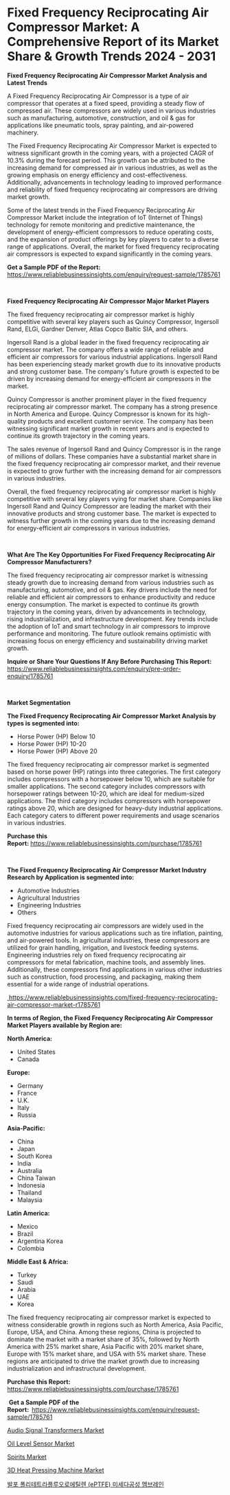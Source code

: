 <p><h1>Fixed Frequency Reciprocating Air Compressor Market: A Comprehensive Report of its Market Share & Growth Trends 2024 - 2031</h1></p><p><strong>Fixed Frequency Reciprocating Air Compressor Market Analysis and Latest Trends</strong></p>
<p><p>A Fixed Frequency Reciprocating Air Compressor is a type of air compressor that operates at a fixed speed, providing a steady flow of compressed air. These compressors are widely used in various industries such as manufacturing, automotive, construction, and oil & gas for applications like pneumatic tools, spray painting, and air-powered machinery.</p><p>The Fixed Frequency Reciprocating Air Compressor Market is expected to witness significant growth in the coming years, with a projected CAGR of 10.3% during the forecast period. This growth can be attributed to the increasing demand for compressed air in various industries, as well as the growing emphasis on energy efficiency and cost-effectiveness. Additionally, advancements in technology leading to improved performance and reliability of fixed frequency reciprocating air compressors are driving market growth.</p><p>Some of the latest trends in the Fixed Frequency Reciprocating Air Compressor Market include the integration of IoT (Internet of Things) technology for remote monitoring and predictive maintenance, the development of energy-efficient compressors to reduce operating costs, and the expansion of product offerings by key players to cater to a diverse range of applications. Overall, the market for fixed frequency reciprocating air compressors is expected to expand significantly in the coming years.</p></p>
<p><strong>Get a Sample PDF of the Report:&nbsp;</strong> <a href="https://www.reliablebusinessinsights.com/enquiry/request-sample/1785761">https://www.reliablebusinessinsights.com/enquiry/request-sample/1785761</a></p>
<p>&nbsp;</p>
<p><strong>Fixed Frequency Reciprocating Air Compressor Major Market Players</strong></p>
<p><p>The fixed frequency reciprocating air compressor market is highly competitive with several key players such as Quincy Compressor, Ingersoll Rand, ELGi, Gardner Denver, Atlas Copco Baltic SIA, and others.</p><p>Ingersoll Rand is a global leader in the fixed frequency reciprocating air compressor market. The company offers a wide range of reliable and efficient air compressors for various industrial applications. Ingersoll Rand has been experiencing steady market growth due to its innovative products and strong customer base. The company's future growth is expected to be driven by increasing demand for energy-efficient air compressors in the market.</p><p>Quincy Compressor is another prominent player in the fixed frequency reciprocating air compressor market. The company has a strong presence in North America and Europe. Quincy Compressor is known for its high-quality products and excellent customer service. The company has been witnessing significant market growth in recent years and is expected to continue its growth trajectory in the coming years.</p><p>The sales revenue of Ingersoll Rand and Quincy Compressor is in the range of millions of dollars. These companies have a substantial market share in the fixed frequency reciprocating air compressor market, and their revenue is expected to grow further with the increasing demand for air compressors in various industries.</p><p>Overall, the fixed frequency reciprocating air compressor market is highly competitive with several key players vying for market share. Companies like Ingersoll Rand and Quincy Compressor are leading the market with their innovative products and strong customer base. The market is expected to witness further growth in the coming years due to the increasing demand for energy-efficient air compressors in various industries.</p></p>
<p>&nbsp;</p>
<p><strong>What Are The Key Opportunities For Fixed Frequency Reciprocating Air Compressor Manufacturers?</strong></p>
<p><p>The fixed frequency reciprocating air compressor market is witnessing steady growth due to increasing demand from various industries such as manufacturing, automotive, and oil & gas. Key drivers include the need for reliable and efficient air compressors to enhance productivity and reduce energy consumption. The market is expected to continue its growth trajectory in the coming years, driven by advancements in technology, rising industrialization, and infrastructure development. Key trends include the adoption of IoT and smart technology in air compressors to improve performance and monitoring. The future outlook remains optimistic with increasing focus on energy efficiency and sustainability driving market growth.</p></p>
<p><strong>Inquire or Share Your Questions If Any Before Purchasing This Report:</strong> <a href="https://www.reliablebusinessinsights.com/enquiry/pre-order-enquiry/1785761">https://www.reliablebusinessinsights.com/enquiry/pre-order-enquiry/1785761</a></p>
<p>&nbsp;</p>
<p><strong>Market Segmentation</strong></p>
<p><strong>The Fixed Frequency Reciprocating Air Compressor Market Analysis by types is segmented into:</strong></p>
<p><ul><li>Horse Power (HP) Below 10</li><li>Horse Power (HP) 10-20</li><li>Horse Power (HP) Above 20</li></ul></p>
<p><p>The fixed frequency reciprocating air compressor market is segmented based on horse power (HP) ratings into three categories. The first category includes compressors with a horsepower below 10, which are suitable for smaller applications. The second category includes compressors with horsepower ratings between 10-20, which are ideal for medium-sized applications. The third category includes compressors with horsepower ratings above 20, which are designed for heavy-duty industrial applications. Each category caters to different power requirements and usage scenarios in various industries.</p></p>
<p><strong>Purchase this Report:&nbsp;</strong><a href="https://www.reliablebusinessinsights.com/purchase/1785761">https://www.reliablebusinessinsights.com/purchase/1785761</a></p>
<p>&nbsp;</p>
<p><strong>The Fixed Frequency Reciprocating Air Compressor Market Industry Research by Application is segmented into:</strong></p>
<p><ul><li>Automotive Industries</li><li>Agricultural Industries</li><li>Engineering Industries</li><li>Others</li></ul></p>
<p><p>Fixed frequency reciprocating air compressors are widely used in the automotive industries for various applications such as tire inflation, painting, and air-powered tools. In agricultural industries, these compressors are utilized for grain handling, irrigation, and livestock feeding systems. Engineering industries rely on fixed frequency reciprocating air compressors for metal fabrication, machine tools, and assembly lines. Additionally, these compressors find applications in various other industries such as construction, food processing, and packaging, making them essential for a wide range of industrial operations.</p></p>
<p><a href="https://www.reliablebusinessinsights.com/fixed-frequency-reciprocating-air-compressor-market-r1785761">&nbsp;https://www.reliablebusinessinsights.com/fixed-frequency-reciprocating-air-compressor-market-r1785761</a></p>
<p><strong>In terms of Region, the Fixed Frequency Reciprocating Air Compressor Market Players available by Region are:</strong></p>
<p>
    <p> <strong> North America: </strong>
        <ul>
            <li>United States</li>
            <li>Canada</li>
        </ul>
        </p> 
    <p> <strong> Europe: </strong>
        <ul>
            <li>Germany</li>
            <li>France</li>
            <li>U.K.</li>
            <li>Italy</li>
            <li>Russia</li>
        </ul>
        </p> 
    <p> <strong> Asia-Pacific: </strong>
        <ul>
            <li>China</li>
            <li>Japan</li>
            <li>South Korea</li>
            <li>India</li>
            <li>Australia</li>
            <li>China Taiwan</li>
            <li>Indonesia</li>
            <li>Thailand</li>
            <li>Malaysia</li>
        </ul>
        </p> 
    <p> <strong> Latin America: </strong>
        <ul>
            <li>Mexico</li>
            <li>Brazil</li>
            <li>Argentina Korea</li>
            <li>Colombia</li>
        </ul>
        </p> 
    <p> <strong> Middle East & Africa: </strong>
        <ul>
            <li>Turkey</li>
            <li>Saudi</li>
            <li>Arabia</li>
            <li>UAE</li>
            <li>Korea</li>
        </ul>
    </p>
    </p>
<p><p>The fixed frequency reciprocating air compressor market is expected to witness considerable growth in regions such as North America, Asia Pacific, Europe, USA, and China. Among these regions, China is projected to dominate the market with a market share of 35%, followed by North America with 25% market share, Asia Pacific with 20% market share, Europe with 15% market share, and USA with 5% market share. These regions are anticipated to drive the market growth due to increasing industrialization and infrastructural development.</p></p>
<p><strong>Purchase this Report: </strong><a href="https://www.reliablebusinessinsights.com/purchase/1785761">https://www.reliablebusinessinsights.com/purchase/1785761</a></p>
<p>&nbsp;<strong>Get a Sample PDF of the Report:&nbsp;&nbsp;</strong><a href="https://www.reliablebusinessinsights.com/enquiry/request-sample/1785761">https://www.reliablebusinessinsights.com/enquiry/request-sample/1785761</a></p>
<p><strong></strong></p>
<p><p><a href="https://issuu.com/reportprime-2/docs/audio-signal-transformers-market-size-2030.pptx">Audio Signal Transformers Market</a></p><p><a href="https://www.linkedin.com/pulse/oil-level-sensor-market-report-reveals-latest-trends-growth-opportunities-1r7if">Oil Level Sensor Market</a></p><p><a href="https://www.linkedin.com/pulse/spirits-market-outlook-industry-overview-forecast-2024-ctsqc">Spirits Market</a></p><p><a href="https://github.com/Sinjinluong3e0awx2m195k76/Market-Research-Report-List-2/blob/main/3d-heat-pressing-machine-market.md">3D Heat Pressing Machine Market</a></p><p><a href="https://github.com/erwindropdead54/Market-Research-Report-List-1/blob/main/107294398870.md">발포 폴리테트라플루오로에틸렌 (ePTFE) 미세다공성 멤브레인</a></p></p>